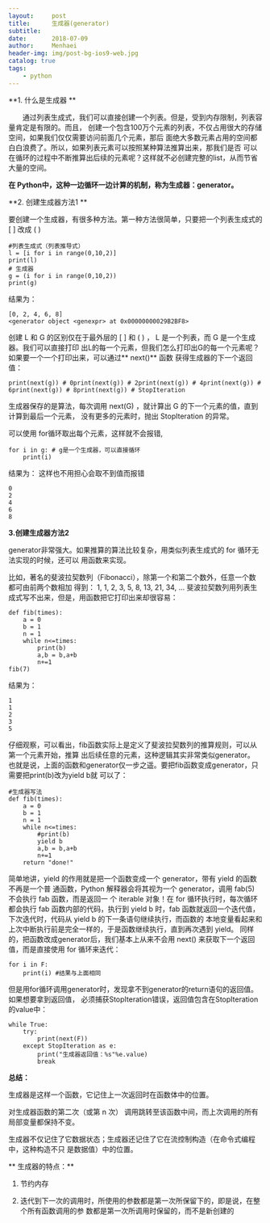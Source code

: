 ```yaml
---
layout:     post
title:      生成器(generator)
subtitle:   
date:       2018-07-09
author:     Menhaei
header-img: img/post-bg-ios9-web.jpg
catalog: true
tags:
    - python
---
```

**1. 什么是生成器 **

　　通过列表生成式，我们可以直接创建一个列表。但是，受到内存限制，列表容量肯定是有限的。而且， 创建一个包含100万个元素的列表，不仅占用很大的存储空间，如果我们仅仅需要访问前面几个元素，那后 面绝大多数元素占用的空间都白白浪费了。所以，如果列表元素可以按照某种算法推算出来，那我们是否 可以在循环的过程中不断推算出后续的元素呢？这样就不必创建完整的list，从而节省大量的空间。

**在 Python中，这种一边循环一边计算的机制，称为生成器：generator。**

**2. 创建生成器方法1 **

要创建一个生成器，有很多种方法。第一种方法很简单，只要把一个列表生成式的 [ ] 改成 ( )

```
#列表生成式（列表推导式）
l = [i for i in range(0,10,2)]
print(l)
# 生成器
g = (i for i in range(0,10,2))
print(g)
```

结果为：

```
[0, 2, 4, 6, 8]
<generator object <genexpr> at 0x00000000029B2BF8>
```

创建 L 和 G 的区别仅在于最外层的 [ ] 和 ( ) ， L 是一个列表，而 G 是一个生成器。我们可以直接打印 出L的每一个元素，但我们怎么打印出G的每一个元素呢？如果要一个一个打印出来，可以通过** next()** 函数 获得生成器的下一个返回值：

```
print(next(g)) # 0print(next(g)) # 2print(next(g)) # 4print(next(g)) # 6print(next(g)) # 8print(next(g)) # StopIteration
```

生成器保存的是算法，每次调用 next(G) ，就计算出 G 的下一个元素的值，直到计算到最后一个元素， 没有更多的元素时，抛出 StopIteration 的异常。

可以使用 for循环取出每个元素，这样就不会报错,

```
for i in g: # g是一个生成器，可以直接循环
    print(i)
```

结果为： 这样也不用担心会取不到值而报错

```
0
2
4
6
8
```

**3.创建生成器方法2**

generator非常强大。如果推算的算法比较复杂，用类似列表生成式的 for 循环无法实现的时候，还可以 用函数来实现。

比如，著名的斐波拉契数列（Fibonacci），除第一个和第二个数外，任意一个数都可由前两个数相加 得到： 1, 1, 2, 3, 5, 8, 13, 21, 34, ... 斐波拉契数列用列表生成式写不出来，但是，用函数把它打印出来却很容易：

```
def fib(times):
    a = 0
    b = 1
    n = 1
    while n<=times:
        print(b)
        a,b = b,a+b
        n+=1
fib(7)
```

结果为：

```
1
1
2
3
5
```

仔细观察，可以看出，fib函数实际上是定义了斐波拉契数列的推算规则，可以从第一个元素开始，推算 出后续任意的元素，这种逻辑其实非常类似generator。 也就是说，上面的函数和generator仅一步之遥。要把fib函数变成generator，只需要把print(b)改为yield b就 可以了：

```
#生成器写法
def fib(times):
    a = 0
    b = 1
    n = 1
    while n<=times:
        #print(b)
        yield b
        a,b = b,a+b
        n+=1
    return "done!"
```

简单地讲，yield 的作用就是把一个函数变成一个 generator，带有 yield 的函数不再是一个普 通函数，Python 解释器会将其视为一个 generator，调用 fab(5) 不会执行 fab 函数，而是返回一 个 iterable 对象！在 for 循环执行时，每次循环都会执行 fab 函数内部的代码，执行到 yield b 时，fab 函数就返回一个迭代值，下次迭代时，代码从 yield b 的下一条语句继续执行，而函数的 本地变量看起来和上次中断执行前是完全一样的，于是函数继续执行，直到再次遇到 yield。 同样的，把函数改成generator后，我们基本上从来不会用 next() 来获取下一个返回值，而是直接使用 for 循环来迭代：

```
for i in F:
    print(i) #结果与上面相同
```

但是用for循环调用generator时，发现拿不到generator的return语句的返回值。如果想要拿到返回值， 必须捕获StopIteration错误，返回值包含在StopIteration的value中：

```
while True:
    try:
        print(next(F))
    except StopIteration as e:
        print("生成器返回值：%s"%e.value)
        break
```

**总结：**

生成器是这样一个函数，它记住上一次返回时在函数体中的位置。

对生成器函数的第二次（或第 n 次） 调用跳转至该函数中间，而上次调用的所有局部变量都保持不变。

生成器不仅记住了它数据状态；生成器还记住了它在流控制构造（在命令式编程中，这种构造不只 是数据值）中的位置。

** 生成器的特点：**

1. 节约内存

2. 迭代到下一次的调用时，所使用的参数都是第一次所保留下的，即是说，在整个所有函数调用的参 数都是第一次所调用时保留的，而不是新创建的
